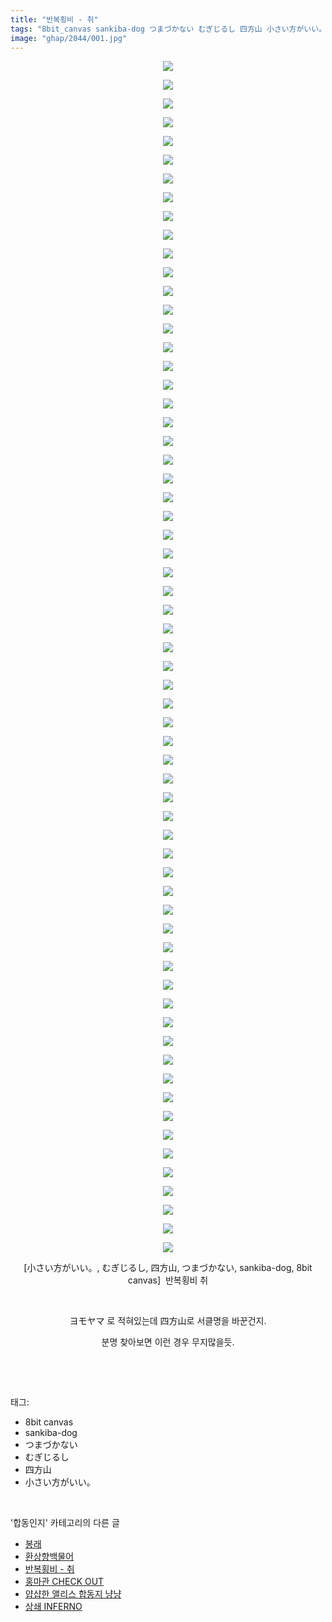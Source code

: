 ```yaml
---
title: "반복횡비 - 취"
tags: "8bit_canvas sankiba-dog つまづかない むぎじるし 四方山 小さい方がいい。 합동인지"
image: "ghap/2044/001.jpg"
---
```

<div class="article">
<p style="text-align: center; clear: none; float: none;"><img src="{{ site.nasurl }}/ghap/2044/001.jpg"/></p>
<p style="text-align: center; clear: none; float: none;"><img src="{{ site.nasurl }}/ghap/2044/002.jpg"/></p>
<p style="text-align: center; clear: none; float: none;"><img src="{{ site.nasurl }}/ghap/2044/003.jpg"/></p>
<p style="text-align: center; clear: none; float: none;"><img src="{{ site.nasurl }}/ghap/2044/004.jpg"/></p>
<p style="text-align: center; clear: none; float: none;"><img src="{{ site.nasurl }}/ghap/2044/005.jpg"/></p>
<p style="text-align: center; clear: none; float: none;"><img src="{{ site.nasurl }}/ghap/2044/006.jpg"/></p>
<p style="text-align: center; clear: none; float: none;"><img src="{{ site.nasurl }}/ghap/2044/007.jpg"/></p>
<p style="text-align: center; clear: none; float: none;"><img src="{{ site.nasurl }}/ghap/2044/008.jpg"/></p>
<p style="text-align: center; clear: none; float: none;"><img src="{{ site.nasurl }}/ghap/2044/009.jpg"/></p>
<p style="text-align: center; clear: none; float: none;"><img src="{{ site.nasurl }}/ghap/2044/010.jpg"/></p>
<p style="text-align: center; clear: none; float: none;"><img src="{{ site.nasurl }}/ghap/2044/011.jpg"/></p>
<p style="text-align: center; clear: none; float: none;"><img src="{{ site.nasurl }}/ghap/2044/012.jpg"/></p>
<p style="text-align: center; clear: none; float: none;"><img src="{{ site.nasurl }}/ghap/2044/013.jpg"/></p>
<p style="text-align: center; clear: none; float: none;"><img src="{{ site.nasurl }}/ghap/2044/014.jpg"/></p>
<p style="text-align: center; clear: none; float: none;"><img src="{{ site.nasurl }}/ghap/2044/015.jpg"/></p>
<p style="text-align: center; clear: none; float: none;"><img src="{{ site.nasurl }}/ghap/2044/016.jpg"/></p>
<p style="text-align: center; clear: none; float: none;"><img src="{{ site.nasurl }}/ghap/2044/017.jpg"/></p>
<p style="text-align: center; clear: none; float: none;"><img src="{{ site.nasurl }}/ghap/2044/018.jpg"/></p>
<p style="text-align: center; clear: none; float: none;"><img src="{{ site.nasurl }}/ghap/2044/019.jpg"/></p>
<p style="text-align: center; clear: none; float: none;"><img src="{{ site.nasurl }}/ghap/2044/020.jpg"/></p>
<p style="text-align: center; clear: none; float: none;"><img src="{{ site.nasurl }}/ghap/2044/021.jpg"/></p>
<p style="text-align: center; clear: none; float: none;"><img src="{{ site.nasurl }}/ghap/2044/022.jpg"/></p>
<p style="text-align: center; clear: none; float: none;"><img src="{{ site.nasurl }}/ghap/2044/023.jpg"/></p>
<p style="text-align: center; clear: none; float: none;"><img src="{{ site.nasurl }}/ghap/2044/024.jpg"/></p>
<p style="text-align: center; clear: none; float: none;"><img src="{{ site.nasurl }}/ghap/2044/025.jpg"/></p>
<p style="text-align: center; clear: none; float: none;"><img src="{{ site.nasurl }}/ghap/2044/026.jpg"/></p>
<p style="text-align: center; clear: none; float: none;"><img src="{{ site.nasurl }}/ghap/2044/027.jpg"/></p>
<p style="text-align: center; clear: none; float: none;"><img src="{{ site.nasurl }}/ghap/2044/028.jpg"/></p>
<p style="text-align: center; clear: none; float: none;"><img src="{{ site.nasurl }}/ghap/2044/029.jpg"/></p>
<p style="text-align: center; clear: none; float: none;"><img src="{{ site.nasurl }}/ghap/2044/030.jpg"/></p>
<p style="text-align: center; clear: none; float: none;"><img src="{{ site.nasurl }}/ghap/2044/031.jpg"/></p>
<p style="text-align: center; clear: none; float: none;"><img src="{{ site.nasurl }}/ghap/2044/032.jpg"/></p>
<p style="text-align: center; clear: none; float: none;"><img src="{{ site.nasurl }}/ghap/2044/033.jpg"/></p>
<p style="text-align: center; clear: none; float: none;"><img src="{{ site.nasurl }}/ghap/2044/034.jpg"/></p>
<p style="text-align: center; clear: none; float: none;"><img src="{{ site.nasurl }}/ghap/2044/035.jpg"/></p>
<p style="text-align: center; clear: none; float: none;"><img src="{{ site.nasurl }}/ghap/2044/036.jpg"/></p>
<p style="text-align: center; clear: none; float: none;"><img src="{{ site.nasurl }}/ghap/2044/037.jpg"/></p>
<p style="text-align: center; clear: none; float: none;"><img src="{{ site.nasurl }}/ghap/2044/038.jpg"/></p>
<p style="text-align: center; clear: none; float: none;"><img src="{{ site.nasurl }}/ghap/2044/039.jpg"/></p>
<p style="text-align: center; clear: none; float: none;"><img src="{{ site.nasurl }}/ghap/2044/040.jpg"/></p>
<p style="text-align: center; clear: none; float: none;"><img src="{{ site.nasurl }}/ghap/2044/041.jpg"/></p>
<p style="text-align: center; clear: none; float: none;"><img src="{{ site.nasurl }}/ghap/2044/042.jpg"/></p>
<p style="text-align: center; clear: none; float: none;"><img src="{{ site.nasurl }}/ghap/2044/043.jpg"/></p>
<p style="text-align: center; clear: none; float: none;"><img src="{{ site.nasurl }}/ghap/2044/044.jpg"/></p>
<p style="text-align: center; clear: none; float: none;"><img src="{{ site.nasurl }}/ghap/2044/045.jpg"/></p>
<p style="text-align: center; clear: none; float: none;"><img src="{{ site.nasurl }}/ghap/2044/046.jpg"/></p>
<p style="text-align: center; clear: none; float: none;"><img src="{{ site.nasurl }}/ghap/2044/047.jpg"/></p>
<p style="text-align: center; clear: none; float: none;"><img src="{{ site.nasurl }}/ghap/2044/048.jpg"/></p>
<p style="text-align: center; clear: none; float: none;"><img src="{{ site.nasurl }}/ghap/2044/049.jpg"/></p>
<p style="text-align: center; clear: none; float: none;"><img src="{{ site.nasurl }}/ghap/2044/050.jpg"/></p>
<p style="text-align: center; clear: none; float: none;"><img src="{{ site.nasurl }}/ghap/2044/051.jpg"/></p>
<p style="text-align: center; clear: none; float: none;"><img src="{{ site.nasurl }}/ghap/2044/052.jpg"/></p>
<p style="text-align: center; clear: none; float: none;"><img src="{{ site.nasurl }}/ghap/2044/053.jpg"/></p>
<p style="text-align: center; clear: none; float: none;"><img src="{{ site.nasurl }}/ghap/2044/054.jpg"/></p>
<p style="text-align: center; clear: none; float: none;"><img src="{{ site.nasurl }}/ghap/2044/055.jpg"/></p>
<p style="text-align: center; clear: none; float: none;"><img src="{{ site.nasurl }}/ghap/2044/056.jpg"/></p>
<p style="text-align: center; clear: none; float: none;"><img src="{{ site.nasurl }}/ghap/2044/057.jpg"/></p>
<p style="text-align: center; clear: none; float: none;"><img src="{{ site.nasurl }}/ghap/2044/058.jpg"/></p>
<p style="text-align: center; clear: none; float: none;"><img src="{{ site.nasurl }}/ghap/2044/059.jpg"/></p>
<p style="text-align: center; clear: none; float: none;"><img src="{{ site.nasurl }}/ghap/2044/060.jpg"/></p>
<p style="text-align: center; clear: none; float: none;"><img src="{{ site.nasurl }}/ghap/2044/061.jpg"/></p>
<p style="text-align: center; clear: none; float: none;"><img src="{{ site.nasurl }}/ghap/2044/062.jpg"/></p>
<p style="text-align: center; clear: none; float: none;"><img src="{{ site.nasurl }}/ghap/2044/063.jpg"/></p>
<p style="text-align: center; clear: none; float: none;"><img src="{{ site.nasurl }}/ghap/2044/064.jpg"/></p>
<p style="text-align: center; clear: none; float: none;">[小さい方がいい。, むぎじるし, 四方山, つまづかない, sankiba-dog, 8bit canvas]  반복횡비 취</p>
<p style="text-align: center; clear: none; float: none;"><br/></p>
<p style="text-align: center; clear: none; float: none;">ヨモヤマ 로 적혀있는데 四方山로 서클명을 바꾼건지.</p>
<p style="text-align: center; clear: none; float: none;">분명 찾아보면 이런 경우 무지많을듯.</p>
<p><br/></p>
</div><br/>
<div class="tagTrail">
<p>태그: </p>
<ul>
<li>8bit canvas</li>
<li>sankiba-dog</li>
<li>つまづかない</li>
<li>むぎじるし</li>
<li>四方山</li>
<li>小さい方がいい。</li>
</ul>
</div><br/>
<div class="another">
<p>'합동인지' 카테고리의 다른 글</p>
<ul>
<li><a href="/2016-09-09-ghap_2075">봉래</a></li>
<li><a href="/2016-09-08-ghap_2061">환상향백물어</a></li>
<li><a href="/2016-09-07-ghap_2044">반복횡비 - 취</a></li>
<li><a href="/2016-09-07-ghap_2029">홍마관 CHECK OUT</a></li>
<li><a href="/2016-09-06-ghap_2023">얍샵한 앨리스 합동지 냥냥</a></li>
<li><a href="/2016-09-04-ghap_1992">상쇄 INFERNO</a></li>
</ul>
</div><br/>
<div class="cb_module cb_fluid">
<div class="cb_wrt cb_profile">
</div><!-- commentList close -->
</div><br/>

